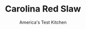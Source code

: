 ---
layout: ../../layouts/MarkdownPostLayout.astro
title: Carolina Red Slaw
author: America's Test Kitchen
pubDate: 2023-03-15
description: "In Carolina barbecue restaurants, customers cant get enough of this spicy slaw. Once we tasted it, we had to figure out how to make it."
image_url: https://res.cloudinary.com/hksqkdlah/image/upload/ar_1:1,c_fill,dpr_2.0,f_auto,fl_lossy.progressive.strip_profile,g_faces:auto,q_auto:low,w_344/9333_sfs-carolinaredslaw-10-294321
tags: ["Side Dishes","American","Southern","Vegetables","Salads"]
calories: 619
protein: 1
carbohydrates: 15
fats: 
fiber: 2
ingredients: ["1/2 cup, cider vinegar","1/2 teaspoon, red pepper flakes","2/3 cup, ketchup","2 teaspoons, salt","1 head, green cabbage, cored","1/4 cup, sugar"]
serves: 10
time: ""
instructions: ["Microwave vinegar and pepper flakes until mixture is bubbling around edges, 1 to 1 1/2 minutes. Whisk ketchup and 1 teaspoon salt into vinegar mixture until combined.","Cut cabbage into 2-inch-thick wedges and shred in food processor fitted with shredding disk. Toss cabbage, sugar, and remaining 1 teaspoon salt in large bowl. Cover bowl and microwave until cabbage is just beginning to wilt, 1 1/2 to 2 minutes, stirring halfway through. Transfer cabbage mixture to colander set over bowl. Let cool to room temperature, about 15 minutes, stirring occasionally.","Press cabbage to release excess moisture; discard liquid (it should measure about 1/3 cup). Toss cabbage and dressing in clean large bowl until combined. Cover and refrigerate for 30 minutes or up to 2 days. Serve."]
nutrition: ["216 mg Potassium","29 mg Phosphorus","41 mg Calcium","14 mg Magnesium","298 mg Sodium","35 mg Vitamin C","2 g Fiber","42 µg Folate (food)","11 g Sugars","72 µg Vitamin K","110 g Water","15 g Carbs","42 µg Folate equivalent (total)","1 g Protein","9 µg Vitamin A","61 kcal Energy","4 g Sugars, added","619 calories"]
notes: "If any large pieces of cabbage slip by the shredding blade of the food processor, chop them by hand."
---